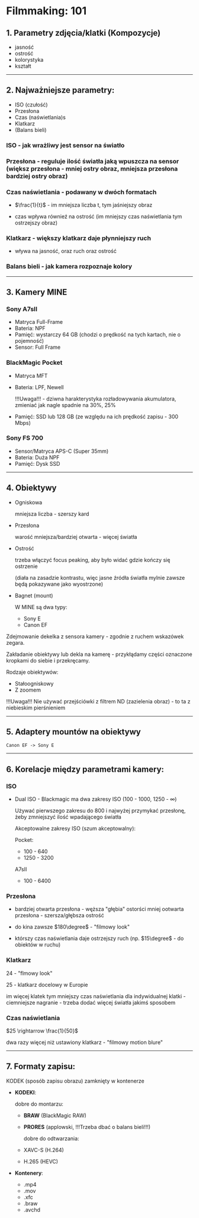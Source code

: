 # Filmmaking: 101

## 1. **Parametry zdjęcia/klatki (Kompozycje)**

* jasność
* ostrość
* kolorystyka
* kształt

---

## 2. **Najważniejsze parametry:**

* ISO (czułość)
* Przesłona
* Czas (naświetlania)s
* Klatkarz
* (Balans bieli)

### **ISO** - jak wrażliwy jest sensor na światło

### **Przesłona** - reguluje ilość światła jaką wpuszcza na sensor (większ przesłona - mniej ostry obraz, mniejsza przesłona bardziej ostry obraz)

### **Czas naświetlania** - podawany w dwóch formatach

  *  $\frac{1}{t}$ - im mniejsza liczba t, tym jaśniejszy obraz

  *  czas wpływa równieź na ostrość (im mniejszy czas naświetlania tym ostrzejszy obraz)

### **Klatkarz** - większy klatkarz daje płynniejszy ruch

  * wływa na jasność, oraz ruch oraz ostrość

### **Balans bieli** - jak kamera rozpoznaje kolory

---

## 3. **Kamery MINE**

### Sony A7sII

* Matryca Full-Frame
* Bateria: NPF
* Pamięć: wystarczy 64 GB (chodzi o prędkość na tych kartach, nie o pojemność)
* Sensor: Full Frame

### BlackMagic Pocket

* Matryca MFT

* Bateria: LPF, Newell
  
  !!!Uwaga!!! - dziwna harakterystyka rozładowywania akumulatora, zmieniać jak nagle spadnie na 30%, 25%

* Pamięć: SSD lub 128 GB (ze względu na ich prędkość zapisu -  300 Mbps)

### Sony FS 700

* Sensor/Matryca APS-C (Super 35mm)
* Bateria: Duża NPF
* Pamięć: Dysk SSD

---

## 4. **Obiektywy**

* Ogniskowa

    mniejsza liczba - szerszy kard

* Przesłona

    warość mniejsza/bardziej otwarta - więcej światła

* Ostrość

    trzeba włączyć focus peaking, aby było widać gdzie kończy się ostrzenie

    (diała na zasadzie kontrastu, więc jasne źródła światła mylnie zawsze będą pokazywane jako wyostrzone)

* Bagnet (mount)

    W MINE są dwa typy:
  * Sony E
  * Canon EF

Zdejmowanie dekelka z sensora kamery - zgodnie z ruchem wskazówek zegara.

Zakładanie obiektywy lub dekla na kamerę - przykłądamy części oznaczone kropkami do siebie i przekręcamy.

Rodzaje obiektywów:

* Stałoogniskowy
* Z zoomem

!!!Uwaga!!! Nie używać przejściówki z filtrem ND (zazielenia obraz) - to ta z niebieskim pierśnieniem

---

## 5. **Adaptery mountów na obiektywy**

    Canon EF -> Sony E

---

## 6. **Korelacje między parametrami kamery:**

### **ISO**

* Dual ISO - Blackmagic ma dwa zakresy ISO (100 - 1000, 1250 - $\infty$)

    Używać pierwszego zakresu do 800 i najwyżej przymykać przesłonę, żeby zmniejszyć ilość wpadającego światła

    Akceptowalne zakresy ISO (szum akceptowalny):

  Pocket:

  * 100 - 640
  * 1250 - 3200

  A7sII

  * 100 - 6400

### **Przesłona**

* bardziej otwarta przesłona - węższa "głębia" ostorści
mniej ootwarta przesłona - szersza/głębsza ostrość

* do kina zawsze $180\degree$ - "filmowy look"

* którszy czas naświetlania daje ostrzejszy ruch (np. $15\degree$ - do obiektów w ruchu)

### **Klatkarz**

24 - "flmowy look"

25 - klatkarz docelowy w Europie

im więcej klatek tym mniejszy czas naświetlania dla indywidualnej klatki - ciemniejsze nagranie - trzeba dodać więcej światła jakimś sposobem

### Czas naświetlania

$25 \rightarrow \frac{1}{50}$

dwa razy więcej niż ustawiony klatkarz - "filmowy motion blure"

---

## 7. **Formaty zapisu:**

KODEK (sposób zapisu obrazu) zamknięty w kontenerze

* **KODEKI**:

    dobre do montarzu:
  * **BRAW** (BlackMagic RAW)
  * **PRORES** (applowski, !!!Trzeba dbać o balans bieli!!!)

    dobre do odtwarzania:
  * XAVC-S (H.264)
  * H.265 (HEVC)

* **Kontenery**:

  * .mp4
  * .mov
  * .xfc
  * .braw
  * .avchd
